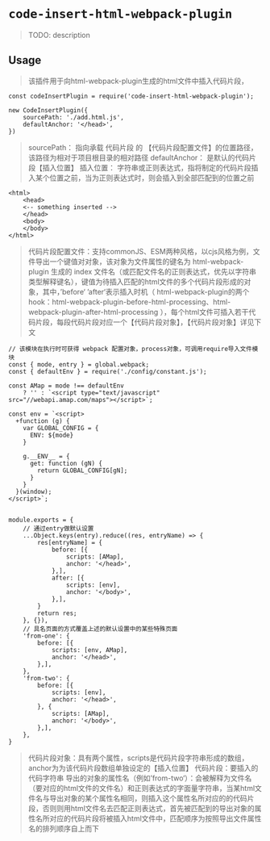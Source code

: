 # `code-insert-html-webpack-plugin`

> TODO: description

## Usage

> 该插件用于向html-webpack-plugin生成的html文件中插入代码片段，
```
const codeInsertPlugin = require('code-insert-html-webpack-plugin');

new CodeInsertPlugin({
    sourcePath: './add.html.js',
    defaultAnchor: '</head>',
})

```
> sourcePath： 指向承载 代码片段 的 【代码片段配置文件】的位置路径，该路径为相对于项目根目录的相对路径
> defaultAnchor： 是默认的代码片段【插入位置】
> 插入位置： 字符串或正则表达式，指将制定的代码片段插入某个位置之前，当为正则表达式时，则会插入到全部匹配到的位置之前
```
<html>
    <head>
    <-- something inserted -->
    </head>
    <body>
    </body>
</html>

```
> 代码片段配置文件：支持commonJS、ESM两种风格，以cjs风格为例，文件导出一个键值对对象，该对象为文件属性的键名为 html-webpack-plugin 生成的 index 文件名（或匹配文件名的正则表达式，优先以字符串类型解释键名），键值为待插入匹配的html文件的多个代码片段形成的对象，其中，’before‘ ’after‘表示插入时机（ html-webpack-plugin的两个hook：html-webpack-plugin-before-html-processing、html-webpack-plugin-after-html-processing ），每个html文件可插入若干代码片段，每段代码片段对应一个【代码片段对象】，【代码片段对象】详见下文
```
// 该模块在执行时可获得 webpack 配置对象，process对象，可调用require导入文件模块
const { mode, entry } = global.webpack;
const { defaultEnv } = require('./config/constant.js');

const AMap = mode !== defaultEnv
    ? '' : `<script type="text/javascript" src="//webapi.amap.com/maps"></script>`;

const env = `<script>
  +function (g) {
    var GLOBAL_CONFIG = {
      ENV: ${mode}
    }

    g.__ENV__ = {
      get: function (gN) {
        return GLOBAL_CONFIG[gN];
      }
    }
  }(window);
</script>`;


module.exports = {
    // 通过entry做默认设置
    ...Object.keys(entry).reduce((res, entryName) => {
        res[entryName] = {
            before: [{
                scripts: [AMap],
                anchor: '</head>',
            },],
            after: [{
                scripts: [env],
                anchor: '</body>',
            },],
        }
        return res;
    }, {}),
    // 具名页面的方式覆盖上述的默认设置中的某些特殊页面
    'from-one': {
        before: [{
            scripts: [env, AMap],
            anchor: '</head>',
        },],
    },
    'from-two': {
        before: [{
            scripts: [env],
            anchor: '</head>',
        }, {
            scripts: [AMap],
            anchor: '</body>',
        },],
    },
}

```
> 代码片段对象：具有两个属性，scripts是代码片段字符串形成的数组，anchor为为该代码片段数组单独设定的【插入位置】
> 代码片段：要插入的代码字符串
> 导出的对象的属性名（例如’from-two‘）：会被解释为文件名（要对应的html文件的文件名）和正则表达式的字面量字符串，当某html文件名与导出对象的某个属性名相同，则插入这个属性名所对应的的代码片段，否则则用html文件名去匹配正则表达式，首先被匹配到的导出对象的属性名所对应的代码片段将被插入html文件中，匹配顺序为按照导出文件属性名的排列顺序自上而下